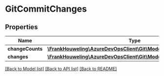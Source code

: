 # GitCommitChanges

## Properties
Name | Type | Description | Notes
------------ | ------------- | ------------- | -------------
**changeCounts** | [**\FrankHouweling\AzureDevOpsClient\Git\Model\ChangeCountDictionary**](ChangeCountDictionary.md) |  | [optional] 
**changes** | [**\FrankHouweling\AzureDevOpsClient\Git\Model\GitChange[]**](GitChange.md) |  | [optional] 

[[Back to Model list]](../README.md#documentation-for-models) [[Back to API list]](../README.md#documentation-for-api-endpoints) [[Back to README]](../README.md)


